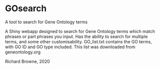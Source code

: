 # GOsearch
A tool to search for Gene Ontology terms

A Shiny webapp designed to search for Gene Ontology terms which match phrases or part phrases you input.
Has the ability to search for multiple terms, and some other customisability.
GO_list.txt contains the GO terms, with GO ID and GO type included. This list was downloaded from geneontology.org


Richard Browne, 2020
